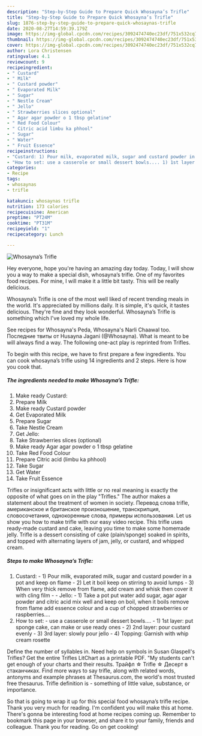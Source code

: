 ```yaml
---
description: "Step-by-Step Guide to Prepare Quick Whosayna’s Trifle"
title: "Step-by-Step Guide to Prepare Quick Whosayna’s Trifle"
slug: 1876-step-by-step-guide-to-prepare-quick-whosaynas-trifle
date: 2020-08-27T14:59:39.179Z
image: https://img-global.cpcdn.com/recipes/3092474740ec23df/751x532cq70/whosaynas-trifle-recipe-main-photo.jpg
thumbnail: https://img-global.cpcdn.com/recipes/3092474740ec23df/751x532cq70/whosaynas-trifle-recipe-main-photo.jpg
cover: https://img-global.cpcdn.com/recipes/3092474740ec23df/751x532cq70/whosaynas-trifle-recipe-main-photo.jpg
author: Lora Christensen
ratingvalue: 4.1
reviewcount: 9
recipeingredient:
- " Custard"
- " Milk"
- " Custard powder"
- " Evaporated Milk"
- " Sugar"
- " Nestle Cream"
- " Jello"
- " Strawberries slices optional"
- " Agar agar powder o 1 tbsp gelatine"
- " Red Food Colour"
- " Citric acid limbu ka phhool"
- " Sugar"
- " Water"
- " Fruit Essence"
recipeinstructions:
- "Custard: 1) Pour milk, evaporated milk, sugar and custard powder in a pot and keep on flame 2) Let it boil keep on stirring to avoid lumps 3) When very thick remove from flame, add cream and whisk then cover it with cling film  Jello: 1) Take a pot put water add sugar, agar agar powder and citric acid mix well and keep on boil, when it boils remove from flame add essence colour and a cup of chopped strawberries or raspberries...."
- "How to set: use a casserole or small dessert bowls.... 1) 1st layer: put sponge cake, can make or use ready ones 2) 2nd layer: pour custard evenly 3) 3rd layer: slowly pour jello 4) Topping: Garnish with whip cream rosette"
categories:
- Recipe
tags:
- whosaynas
- trifle

katakunci: whosaynas trifle 
nutrition: 173 calories
recipecuisine: American
preptime: "PT24M"
cooktime: "PT31M"
recipeyield: "1"
recipecategory: Lunch

---
```



![Whosayna’s Trifle](https://img-global.cpcdn.com/recipes/3092474740ec23df/751x532cq70/whosaynas-trifle-recipe-main-photo.jpg)

Hey everyone, hope you're having an amazing day today. Today, I will show you a way to make a special dish, whosayna’s trifle. One of my favorites food recipes. For mine, I will make it a little bit tasty. This will be really delicious.

Whosayna’s Trifle is one of the most well liked of recent trending meals in the world. It's appreciated by millions daily. It is simple, it's quick, it tastes delicious. They're fine and they look wonderful. Whosayna’s Trifle is something which I've loved my whole life.

See recipes for Whosayna&#39;s Peda, Whosayna&#39;s Narli Chaawal too. Последние твиты от Husayna Jagani (@Whosayna). What is meant to be will always find a way. The following one-act play is reprinted from Trifles.


To begin with this recipe, we have to first prepare a few ingredients. You can cook whosayna’s trifle using 14 ingredients and 2 steps. Here is how you cook that.

<!--inarticleads1-->

##### The ingredients needed to make Whosayna’s Trifle:

1. Make ready  Custard:
1. Prepare  Milk
1. Make ready  Custard powder
1. Get  Evaporated Milk
1. Prepare  Sugar
1. Take  Nestle Cream
1. Get  Jello:
1. Take  Strawberries slices (optional)
1. Make ready  Agar agar powder o 1 tbsp gelatine
1. Take  Red Food Colour
1. Prepare  Citric acid (limbu ka phhool)
1. Take  Sugar
1. Get  Water
1. Take  Fruit Essence


Trifles or insignificant acts with little or no real meaning is exactly the opposite of what goes on in the play &#34;Trifles.&#34; The author makes a statement about the treatment of women in society. Перевод слова trifle, американское и британское произношение, транскрипция, словосочетания, однокоренные слова, примеры использования. Let us show you how to make trifle with our easy video recipe. This trifle uses ready-made custard and cake, leaving you time to make some homemade jelly. Trifle is a dessert consisting of cake (plain/sponge) soaked in spirits, and topped with alternating layers of jam, jelly, or custard, and whipped cream. 

<!--inarticleads2-->

##### Steps to make Whosayna’s Trifle:

1. Custard: - 1) Pour milk, evaporated milk, sugar and custard powder in a pot and keep on flame - 2) Let it boil keep on stirring to avoid lumps - 3) When very thick remove from flame, add cream and whisk then cover it with cling film -  - Jello: - 1) Take a pot put water add sugar, agar agar powder and citric acid mix well and keep on boil, when it boils remove from flame add essence colour and a cup of chopped strawberries or raspberries....
1. How to set: - use a casserole or small dessert bowls.... - 1) 1st layer: put sponge cake, can make or use ready ones - 2) 2nd layer: pour custard evenly - 3) 3rd layer: slowly pour jello - 4) Topping: Garnish with whip cream rosette


Define the number of syllables in. Need help on symbols in Susan Glaspell&#39;s Trifles? Get the entire Trifles LitChart as a printable PDF. &#34;My students can&#39;t get enough of your charts and their results. Трайфл ☆ Trifle ☆ Десерт в стаканчиках. Find more ways to say trifle, along with related words, antonyms and example phrases at Thesaurus.com, the world&#39;s most trusted free thesaurus. Trifle definition is - something of little value, substance, or importance. 

So that is going to wrap it up for this special food whosayna’s trifle recipe. Thank you very much for reading. I'm confident you will make this at home. There's gonna be interesting food at home recipes coming up. Remember to bookmark this page in your browser, and share it to your family, friends and colleague. Thank you for reading. Go on get cooking!
